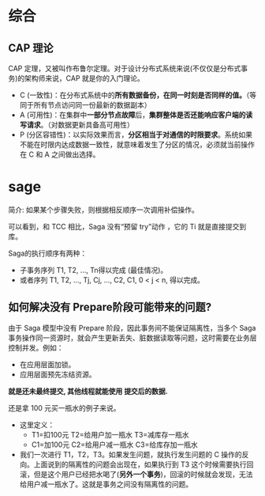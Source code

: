 # 综合

## CAP 理论

CAP 定理，又被叫作布鲁尔定理。对于设计分布式系统来说(不仅仅是分布式事务)的架构师来说，CAP 就是你的入门理论。

- C (一致性)：在分布式系统中的**所有数据备份，在同一时刻是否同样的值。**（等同于所有节点访问同一份最新的数据副本）
- A (可用性)：在集群中**一部分节点故障**后，**集群整体是否还能响应客户端的读写请求**。（对数据更新具备高可用性）
- P (分区容错性)：以实际效果而言，**分区相当于对通信的时限要求**。系统如果不能在时限内达成数据一致性，就意味着发生了分区的情况，必须就当前操作在 C 和 A 之间做出选择。





# sage

简介: 如果某个步骤失败，则根据相反顺序一次调用补偿操作。



可以看到，和 TCC 相比，Saga 没有“预留 try”动作 ，它的 Ti 就是直接提交到库。



Saga的执行顺序有两种：

- 子事务序列 T1, T2, …, Tn得以完成 (最佳情况)。
- 或者序列 T1, T2, …, Tj, Cj, …, C2, C1, 0 < j < n, 得以完成。



## 如何解决没有 Prepare阶段可能带来的问题?

由于 Saga 模型中没有 Prepare 阶段，因此事务间不能保证隔离性，当多个 Saga 事务操作同一资源时，就会产生更新丢失、脏数据读取等问题，这时需要在业务层控制并发。例如：

- 在应用层面加锁。
- 应用层面预先冻结资源。



**就是还未最终提交, 其他线程就能使用 提交后的数据.**



还是拿 100 元买一瓶水的例子来说。

- 这里定义：
  - T1=扣100元 T2=给用户加一瓶水 T3=减库存一瓶水
  - C1=加100元 C2=给用户减一瓶水 C3=给库存加一瓶水
- 我们一次进行 T1，T2，T3。如果发生问题，就执行发生问题的 C 操作的反向。上面说到的隔离性的问题会出现在，如果执行到 T3 这个时候需要执行回滚，但是这个用户已经把水喝了(**另外一个事务**)，回滚的时候就会发现，无法给用户减一瓶水了。这就是事务之间没有隔离性的问题。



